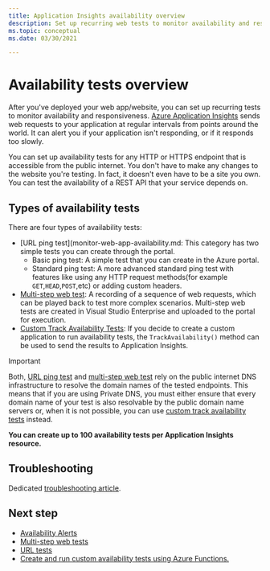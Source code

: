 ```yaml
---
title: Application Insights availability overview 
description: Set up recurring web tests to monitor availability and responsiveness of your app or website.
ms.topic: conceptual
ms.date: 03/30/2021

---
```


# Availability tests overview

After you've deployed your web app/website, you can set up recurring tests to monitor availability and responsiveness. [Azure Application Insights](./app-insights-overview.md) sends web requests to your application at regular intervals from points around the world. It can alert you if your application isn't responding, or if it responds too slowly.

You can set up availability tests for any HTTP or HTTPS endpoint that is accessible from the public internet. You don't have to make any changes to the website you're testing. In fact, it doesn't even have to be a site you own. You can test the availability of a REST API that your service depends on.

## Types of availability tests

There are four types of availability tests:

* [URL ping test](monitor-web-app-availability.md: This category has two simple tests you can create through the portal.
    - Basic ping test: A simple test that you can create in the Azure portal.
    - Standard ping test: A more advanced standard ping test with features like using any HTTP request methods(for example `GET`,`HEAD`,`POST`,etc) or adding custom headers.
* [Multi-step web test](availability-multistep.md): A recording of a sequence of web requests, which can be played back to test more complex scenarios. Multi-step web tests are created in Visual Studio Enterprise and uploaded to the portal for execution.
* [Custom Track Availability Tests](/dotnet/api/microsoft.applicationinsights.telemetryclient.trackavailability): If you decide to create a custom application to run availability tests, the `TrackAvailability()` method can be used to send the results to Application Insights.

> [!IMPORTANT]
> Both, [URL ping test](#create-a-url-ping-test) and [multi-step web test](availability-multistep.md) rely on the public internet DNS infrastructure to resolve the domain names of the tested endpoints. This means that if you are using Private DNS, you must either ensure that every domain name of your test is also resolvable by the public domain name servers or, when it is not possible, you can use [custom track availability tests](/dotnet/api/microsoft.applicationinsights.telemetryclient.trackavailability) instead.

**You can create up to 100 availability tests per Application Insights resource.**

## Troubleshooting

Dedicated [troubleshooting article](troubleshoot-availability.md).

## Next step

* [Availability Alerts](availability-alerts.md)
* [Multi-step web tests](availability-multistep.md)
* [URL tests](monitor-web-app-availability.md)
* [Create and run custom availability tests using Azure Functions.](availability-azure-functions.md)